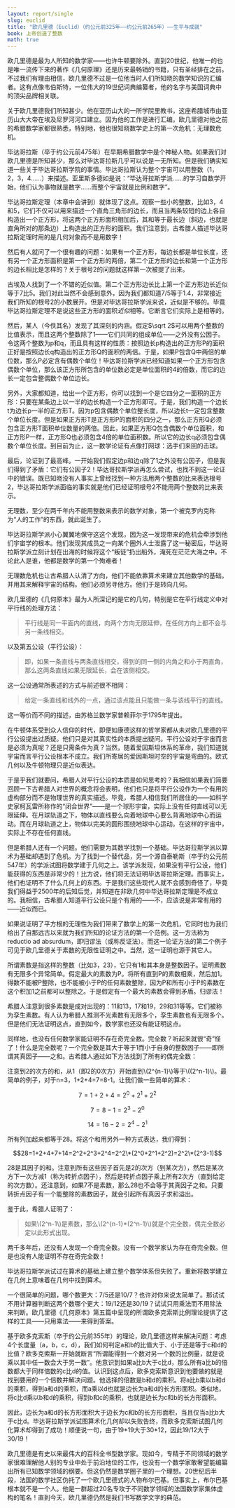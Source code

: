 ```yaml
---
layout: report/single
slug: euclid
title: "欧几里德（Euclid）（约公元前325年——约公元前265年）——生平与成就"
book: 上帝创造了整数
math: true
---
```

欧几里德是最为人所知的数学家——也许牛顿要除外。直到20世纪，他唯一的也是唯一流传下来的著作《几何原理》还是历来最畅销的书籍，只有圣经排在之前。不过我们有理由相信，欧几里德不过是一位他当时人们所知晓的数学知识的汇编者。这有点像韦伯斯特，一位伟大的19世纪词典编纂者，他的名字与美国词典中的顶尖品牌相关联。

关于欧几里德我们所知甚少。他在亚历山大的一所学院里教书，这座希腊城市由亚历山大大帝在埃及尼罗河河口建立。因为他的工作是进行汇编，欧几里德对他之前的希腊数学家都很熟悉，特别地，他也很知晓数学史上的第一次危机：无理数危机。

毕达哥拉斯（卒于约公元前475年）在早期希腊数学中是个神秘人物。如果我们对欧几里德是所知甚少，那么对毕达哥拉斯几乎可以说是一无所知。但是我们确实知道一些关于毕达哥拉斯学院的事情。毕达哥拉斯认为整个宇宙可以用整数（1，2，3，4……）来描述。亚里斯多德如是说：“毕达哥拉斯学派……的学习自数学开始，他们认为事物就是数字……而整个宇宙就是比例和数字”。

毕达哥拉斯定理（本章中会讲到）就体现了这点。观察一些小的整数，比如3，4和5，它们不仅可以用来描述一个直角三角形的边长，而且当两条较短的边上各自构造出一个正方形，将这两个正方形面积相加后，其和等于最长边（斜边，也就是直角所对的那条边）上构造出的正方形的面积。我们注意到，古希腊人描述毕达哥拉斯定理时用的是几何对象而不是用数字！

然后有人就问了一个很有趣的问题：如果有一个正方形，每边长都是单位长度，还有另一个正方形面积是第一个正方形的两倍，第二个正方形的边长和第一个正方形的边长相比是怎样的？关于根号2的问题就这样第一次被提了出来。

古埃及人找到了一个不错的近似值。第二个正方形边长比上第一个正方形边长近似等于7比5。我们对此当然不会感到意外，因为我们都知道7/5等于1.4，非常接近我们所知的根号2的小数展开。但是对毕达哥拉斯学派来说，近似是不够的。毕竟毕达哥拉斯定理不是说这些正方形的面积*近似*相等。它断言它们实际上是相等的。

然后，某人（今佚其名）发现了其深刻的内涵。假定$\sqrt 2$可以用两个整数的比值表示，而且这两个整数除了1——它们共同的组成单位——之外没有公因子。令这两个整数为p和q，而且具有这样的性质：按照边长p构造出的正方形P的面积正好是按照边长q构造出的正方形Q的面积的两倍。于是，如果P包含Q中两倍的单位数，那么P必定含有偶数个单位！毕达哥拉斯学派已经知道如果一个正方形包含偶数个单位，那么该正方形所包含的单位数必定是单位面积的4的倍数，而它的边长一定包含整偶数个单位边长。

另外，大家都知道，给出一个正方形，你可以找到一个是它四分之一面积的正方形：只要在某条边上以一半的边长构造一个正方形即可。于是，我们构造一个边长t为边长p一半的正方形T。因为p包含偶数个单位整长度，所以边长t一定包含整数个单位长度。但是如果正方形T是正方形P的面积的四分之一，那么正方形Q必须包含正方形T面积单位数量的两倍。因此，如果正方形Q包含偶数个单位面积，和正方形P一样，正方形Q也必须包含4倍的单位面积数。所以它的边长q必须包含偶数个单位长度。到目前为止，这一数学论证有点像打网球：选手们来回的击球。

最后，论证到了最高峰。一开始我们假定边p和边q除了1之外没有公因子，但是我们得到了矛盾：它们有公因子2！毕达哥拉斯学派再怎么尝试，也找不到这一论证中的错误。既已知晓没有人事实上曾经找到一种方法用两个整数的比来表达根号2，毕达哥拉斯学派面临的事实就是他们已经证明根号2不能用两个整数的比来表示。

无理数，至少在两千年内不能用整数来表示的数学对象，第一个被克罗内克称为“人的工作”的东西，就此诞生了。

毕达哥拉斯学派小心翼翼地保守这这个发现，因为这一发现带来的危机会牵涉到他们宇宙学的根本。他们发现其成员之一向某个圈外人士泄露了这一秘密后，毕达哥拉斯学派立刻计划在出海的时候将这个“叛徒”扔出船外，淹死在茫茫大海之中。不论此人是谁，他都是数学的第一个殉难者！

无理数危机也让古希腊人认清了方向，他们不能依靠算术来建立其他数学的基础，并用其来解释宇宙的结构。他们必须另寻他方。他们于是转向几何。

欧几里德的《几何原本》最为人所深记的是它的几何，特别是它在平行线定义中对平行线的处理方法：

>平行线是同一平面内的直线，向两个方向无限延伸，在任何方向上都不会与另一条线相交。

以及第五公设（平行公设）：

>即，如果一条直线与两条直线相交，得到的同一侧的内角之和小于两直角，那么这两条直线如果无限延长，会在该侧相交。

这一公设通常所表述的方式与前述很不相同：

>给定一条直线和线外的一点，通过该点能且只能做一条与该线平行的直线。

这一等价而不同的描述，由苏格兰数学家普赖菲尔于1795年提出。

在牛顿体系受到众人信仰的时代，即便如康德这样的哲学家都从未对欧几里德的平行公设提出过质疑。他们只是对其真实性的本质提出疑问。平行公设对于宇宙而言是必须为真呢？还是只需条件为真？当然，随着爱因斯坦体系的革命，我们知道就宇宙而言平行公设根本不成立。我们所寄居的爱因斯坦时空的宇宙是弯曲的。欧式几何以及牛顿物理只是近似表达。

于是乎我们就要问，希腊人对平行公设的本质是如何思考的？我相信如果我们简要回顾一下古希腊人对世界的概念将会表明，他们也只是将平行公设作为一个有用的虚构部分而不是物理世界的真实描述。毕竟，希腊人相信我们所居住的——如科学史家柯瓦雷所称作的“闭合世界”——是一个球形宇宙，实际上没有任何直线可以无限延伸。在月球轨道之下，物体以直线要么向着地球中心要么背离地球中心而运动。而在月球轨道之上，物体以完美的圆形围绕地球中心运动。在这样的宇宙中，实际上不存在任何直线。

但是希腊人还有一个问题。他们需要为其数学找到一个基础。毕达哥拉斯学派以算术为基础却遇到了危机。为了找到一个替代品，另一个源自泰勒斯（卒于约公元前547年）的学派试图将数学建于几何之上。该学派发现，如果没有平行公设，他们能获得的东西是非常少的！比方说，他们将无法证明毕达哥拉斯定理。而事实上，他们也证明不了什么几何上的东西。于是我们这些现代人就不会感到奇怪了，毕竟我们得益于2500年的后知后觉，并知道在非欧几何中毕达哥拉斯定理是不成立的。我相信，古希腊人知道平行公设只是个有用的——不，应该说是非常有用的——近似而已。

如果说证明了平方根的无理性为我们带来了数学上的第一次危机，它同时也为我们给出了自那远古以来就为我们所知的论证方法的第一个范例。这一方法称为reductio ad absurdum，即归谬法（或称反证法）。而这一论证方法的第二个例子可见于欧几里德关于素数的无限性证明之中。当然，这一证明也源于其它人。

所谓素数是指这样的整数（比如3，23），它只有1和其本身是整数因子。证明素数有无限多个异常简单。假定最大的素数为P。将所有直到P的素数相乘，然后加1。得数不能被P整除，也不能被小于P的任何素数整除，因为P和所有小于P的素数在这个积加1之前都可以整除之。于是假定有一个最大的素数会得到矛盾。归谬法！

希腊人注意到很多素数是成对出现的：11和13，17和19，29和31等等。它们被称为孪生素数。有人认为希腊人推测不光素数有无限多个，孪生素数也有无限多个。但是他们无法证明这点，直到如今，数学家也还没有能证明这点。

同样地，也没有任何数学家能证明不存在奇完全数。完全数？听起来就很“奇”怪了！什么是完全数呢？一个完全数是其大于等于1而小于自身的整数因子——即所谓其真因子——之和。古希腊人通过如下方法找到了所有的偶完全数：

注意到2的次方的和，从1（即2的0次方）开始直到\\(2^{n-1}\\)等于\\((2^n-1)\\)。最简单的例子，对于n=3，1+2+4=7=8-1。让我们做一些简单的算术：

$$7=1+2+4=2^0+2^1+2^2$$

$$7=8-1=2^3-2^0$$

$$14=16-2=2^4-2^1$$

所有列加起来都等于28。将这个和用另外一种方式表达，我们得到：

$$28=1+2+4+7+14=2^2+2^3+2^4=2^2\*(2^0+2^1+2^2)=2^2\*(2^3-1)$$

28是其因子的和。注意到所有这些因子首先是2的次方（到某次方），然后是某次方下一次方减1（称为转折点因子），然后是转折点因子乘上所有2次方（直到给定的次方数）。还注意到，如果7不是素数，那么28也不会等于其真因子之和。只要转折点因子有一个能整除的素数因子，就会引起所有真因子求和溢出。

鉴于此，希腊人证明了：

>如果\\(2^n-1\\)是素数，那么\\(2^{n-1}*(2^n-1)\\)就是个完全数，偶完全数必定以此形式出现。

两千多年后，还没有人发现一个奇完全数。没有一个数学家认为存在奇完全数。但是也没有人能证明不存在奇完全数！

毕达哥拉斯学派试过在算术的基础上建立整个数学体系但失败了。重新将数学建立在几何上意味着在几何中找到算术。

一个很简单的问题，哪个数更大：7/5还是10/7？也许对你来说太简单了。那试试不用计算器判断这两个数哪个更大：19/12还是30/19？试试只用乘法而不用除法来判断。欧几里德《几何原本》第五篇中呈现的所谓欧多克索斯比例理论提供了这样的工具——只用乘法——来得到答案。

基于欧多克索斯（卒于约公元前355年）的理论，欧几里德这样来解决问题：考虑4个长度量（a，b，c，d），我们如何判定a和b的比值大于、小于还是等于c和d的比值？欧多克索斯一开始就断言“所谓能得到一个数对另一个数的比例量，就是说乘以其中任一数会大于另一数”。他意识到如果a比b大于c比d，那么所有a比b的倍数都大于同样倍数的c比d的值。认识到这点后，欧多克索斯意识到他要做的就是找到要用的一个倍数并解决问题。他选择的倍数是b和d的乘积。将a比b乘以b和d的乘积，得到a和d的乘积，而a乘以d也就是边长为a和d的长方形面积。类似地，将c比d乘以b和d的乘积，得到b和c的乘积，也就是边长为c和b的长方形面积。

因此，边长为a和d的长方形面积大于边长为c和b的长方形面积，当且仅当a比b大于c比d。毕达哥拉斯学派试图算术化几何却以失败告终，而欧多克索斯试图几何化算术却得到了成功！顺便说一句，由于19\*19大于30\*12，因此19/12大于30/19！

欧几里德是有史以来最伟大的百科全书型数学家。现如今，专精于不同领域的数学家很难理解他人别的专业中处于前沿地位的工作，也没有一个数学家敢奢望能编纂出所有已知数学领域的纲要。但这仍然是数学圈子里的一个理想。20世纪后半段，法国的数学社区伪托了一个欧几里德式的人物布尔巴基。但事实上，布尔巴基根本就不是一个人。他是一群超过20名专攻于不同数学领域的法国数学家集体虚构的笔名！直到今天，欧几里德仍然是我们书写数学文字的典范。
